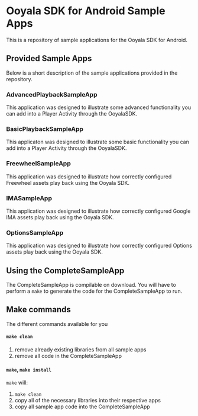 Ooyala SDK for Android Sample Apps
==================================

This is a repository of sample applications for the Ooyala SDK for Android.

## Provided Sample Apps

Below is a short description of the sample applications provided in the repository.

### AdvancedPlaybackSampleApp

This application was designed to illustrate some advanced functionality you can add into a Player Activity through the OoyalaSDK.

### BasicPlaybackSampleApp

This applicaton was designed to illustrate some basic functionality you can add into a Player Activity through the OoyalaSDK.

### FreewheelSampleApp

This application was designed to illustrate how correctly configured Freewheel assets play back using the Ooyala SDK.

### IMASampleApp

This application was designed to illustrate how correctly configured Google IMA assets play back using the Ooyala SDK.

### OptionsSampleApp

This application was designed to illustrate how correctly configured Options assets play back using the Ooyala SDK.


## Using the CompleteSampleApp

The CompleteSampleApp is compilable on download.  You will have to perform a `make` to generate the code for the CompleteSampleApp to run.

## Make commands

The different commands available for you

#### `make clean`

1. remove already existing libraries from all sample apps
2. remove all code in the CompleteSampleApp

#### `make`, `make install`

`make` will:

1. `make clean`
2. copy all of the necessary libraries into their respective apps
3. copy all sample app code into the CompleteSampleApp

